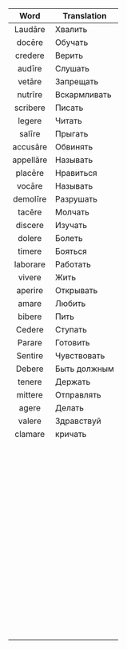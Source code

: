 |Word	|Translation   	|
|:-:	|---	|
|Laudāre  	| Хвалить  	| 1
|docēre   	|  Обучать 	| 2
| credere  	|  Верить 	| 3
| audīre  	|  Слушать 	| 4
| vetāre  	|  Запрещать 	|
|  nutrīre 	|  Вскармливать  	|
| scribere  	|  Писать 	|
| legere  	|  Читать 	|
|   salīre	|   Прыгать	|
|  accusāre 	|  Обвинять 	|
|  appellāre 	|  Называть 	|
|  placēre 	|  Нравиться 	|
|  vocāre 	|  Называть 	|
|  demolīre 	|  Разрушать 	|
|  tacēre 	| Молчать  	|
|  discere 	| Изучать  	|
|  dolere 	|   Болеть	|
|  timere 	|  Бояться 	|
|  laborare 	|  Работать 	|
|  vivere 	|  Жить 	|
|  aperire 	|  Открывать 	|
|  amare 	|  Любить 	|
|  bibere 	| Пить  	|
|  Cedere 	|  Ступать 	|
|   Parare	| Готовить  	|
|   Sentire 	|   Чувствовать	|
|  Debere 	|  Быть должным 	|
| tenere  	|   Держать	|
|  mittere 	|  Отправлять 	|
|  agere 	| Делать  	|
|   valere  	|   Здравствуй	|
|  clamare 	|   кричать	|
|   	|   	|
|   	|   	|
|   	|   	|
|   	|   	|
|   	|   	|
|   	|   	|
|   	|   	|
|   	|   	|
|   	|   	|
|   	|   	|
|   	|   	|
|   	|   	|
|   	|   	|
|   	|   	|
|   	|   	|
|   	|   	|
|   	|   	|
|   	|   	|
|   	|   	|
|   	|   	|
|   	|   	|
|   	|   	|
|   	|   	|
|   	|   	|
|   	|   	|
|   	|   	|
|   	|   	|
|   	|   	|
|   	|   	|
|   	|   	|
|   	|   	|
|   	|   	|
|   	|   	|
|   	|   	|
|   	|   	|
|   	|   	|
|   	|   	|
|   	|   	|
|   	|   	|
|   	|   	|
|   	|   	|
|   	|   	|
|   	|   	|
|   	|   	|
|   	|   	|
|   	|   	|
|   	|   	|
|   	|   	|
|   	|   	|
|   	|   	|
|   	|   	|
|   	|   	|
|   	|   	|
|   	|   	|
|   	|   	|
|   	|   	|
|   	|   	|
|   	|   	|
|   	|   	|
|   	|   	|
|   	|   	|
|   	|   	|
|   	|   	|
|   	|   	|
|   	|   	|
|   	|   	|
